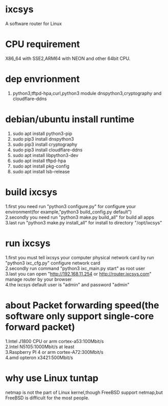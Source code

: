 # ixcsys
A software router for Linux   

# CPU requirement
X86_64 with SSE2,ARM64 with NEON and other 64bit CPU.

# dep envrionment
1. python3,tftpd-hpa,curl,python3 module dnspython3,cryptography and cloudflare-ddns


# debian/ubuntu install runtime
1. sudo apt install python3-pip
2. sudo pip3 install dnspython3
3. sudo pip3 install cryptography
4. sudo pip3 install cloudflare-ddns
5. sudo apt install libpython3-dev  
6. sudo apt install tftpd-hpa
7. sudo apt install pkg-config
8. sudo apt install lsb-release

# build ixcsys
1.first you need run "python3 configure.py" for configure your environment(for example,"python3 build_config.py default")     
2.secondly you need run "python3 make.py build_all" for build all apps     
3.last run "python3 make.py install_all" for install to directory "/opt/ixcsys"    


# run ixcsys
1.first you must tell ixcsys your computer physical network card by run "python3 ixc_cfg.py" configure network card   
2.secondly run command "python3 ixc_main.py start" as root user   
3.last you can open "http://192.168.11.254 or http://router.ixcsys.com" manage router by your browser  
4.the ixcsys default user is "admin" and password "admin"

# about Packet forwarding speed(the software only support single-core forward packet)
1.Intel J1800 CPU or arm cortex-a53:100Mbit/s  
2.Intel N5105:1000Mbit/s at least  
3.Raspberry PI 4 or arm cortex-A72:300Mbit/s   
4.amd opteron x3421:500Mbit/s   

# why use Linux tuntap
netmap is not the part of Linux kernel,though FreeBSD support netmap,but FreeBSD is difficult for the most people.